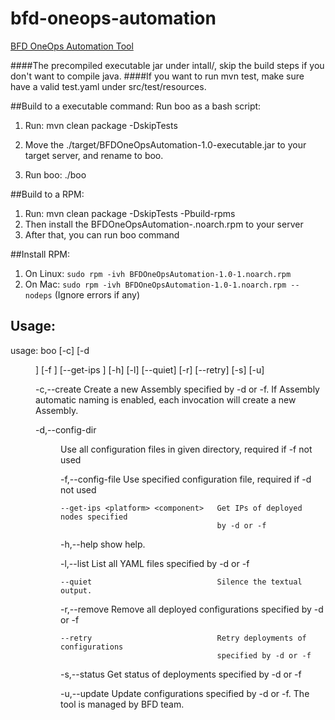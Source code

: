 # bfd-oneops-automation
[BFD OneOps Automation Tool](https://confluence.walmart.com/pages/viewpage.action?pageId=163659806)

####The precompiled executable jar under intall/, skip the build steps if you don't want to compile java.
####If you want to run mvn test, make sure have a valid test.yaml under src/test/resources.

##Build to a executable command:
Run boo as a bash script:

1. Run: mvn clean package -DskipTests

2. Move the ./target/BFDOneOpsAutomation-1.0-executable.jar to your target server, and rename to boo.

3. Run boo: ./boo

##Build to a RPM:

1. Run: mvn clean package -DskipTests -Pbuild-rpms
2. Then install the BFDOneOpsAutomation-<version>.noarch.rpm to your server
3. After that, you can run boo command

##Install RPM:

1. On Linux: ```sudo rpm -ivh BFDOneOpsAutomation-1.0-1.noarch.rpm```
2. On Mac: ```sudo rpm -ivh BFDOneOpsAutomation-1.0-1.noarch.rpm --nodeps``` (Ignore errors if any)


## Usage:
usage: boo [-c] [-d <DIR>] [-f <FILE>] [--get-ips <platform> <component>]
       [-h] [-l] [--quiet] [-r] [--retry] [-s] [-u]
       
 -c,--create                           Create a new Assembly specified by
                                       -d or -f. If Assembly automatic
                                       naming is enabled, each invocation
                                       will create a new Assembly.
                                       
 -d,--config-dir <DIR>                 Use all configuration files in
                                       given directory, required if -f not
                                       used
                                       
 -f,--config-file <FILE>               Use specified configuration file,
                                       required if -d not used
                                       
    --get-ips <platform> <component>   Get IPs of deployed nodes specified
                                       by -d or -f
                                       
 -h,--help                             show help.
 
 -l,--list                             List all YAML files specified by -d
                                       or -f
                                       
    --quiet                            Silence the textual output.
    
 -r,--remove                           Remove all deployed configurations
                                       specified by -d or -f
                                       
    --retry                            Retry deployments of configurations
                                       specified by -d or -f
                                       
 -s,--status                           Get status of deployments specified
                                       by -d or -f
                                       
 -u,--update                           Update configurations specified by
                                       -d or -f.
The tool is managed by BFD team.
